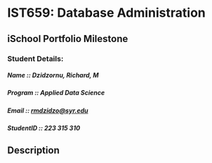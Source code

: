 # IST659: Database Administration

##	iSchool Portfolio Milestone
### Student Details:  
##### Name :: Dzidzornu, Richard, M  
##### Program :: Applied Data Science  
##### Email :: rmdzidzo@syr.edu  
##### StudentID :: 223 315 310  
##
##       Description  
